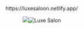 <p align="center">https://luxesaloon.netlify.app/</p>

<p align="center">
<img src= "https://github.com/gdutralagares/luxe-saloon/assets/61439293/38b7b985-499e-4a34-ad7c-78154b56ee54)"
  
![Luxe Salon](https://github.com/gdutralagares/luxe-saloon/assets/61439293/bd9b6028-75fb-4f80-9ed0-fbff12598183)
</p>
